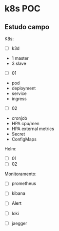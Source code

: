 # k8s POC
Estudo campo 
---
K8s:

* [ ] k3d
* 1 master
* 3 slave
		
* [ ] 01
- pod
- deployment
- service
- ingress

* [ ] 02
- cronjob
- HPA cpu/men
- HPA external metrics
- Secret
- ConfigMaps
	  

	  
Helm:
* [ ] 01
* [ ] 02 

Monitoramento:

* [ ] prometheus
* [ ] kibana
* [ ] Alert
* [ ] loki
* [ ] jaegger




